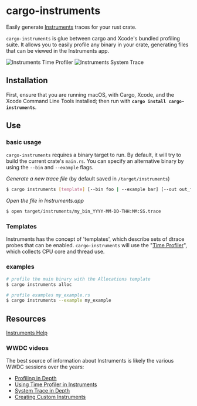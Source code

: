 # cargo-instruments

Easily generate [Instruments] traces for your rust crate.

`cargo-instruments` is glue between cargo and Xcode's bundled profiling suite.
It allows you to easily profile any binary in your crate, generating files
that can be viewed in the Instruments app.

![Instruments Time Profiler](https://raw.githubusercontent.com/cmyr/cargo-instruments/screenshots/instruments_time1.png)
![Instruments System Trace](https://raw.githubusercontent.com/cmyr/cargo-instruments/screenshots/instruments_sys1.png)

## Installation

First, ensure that you are running macOS, with Cargo, Xcode, and the Xcode Command Line
Tools installed; then run with **`cargo install cargo-instruments`**.

## Use

### basic usage

`cargo-instruments` requires a binary target to run. By default, it will try to
build the current crate's `main.rs`. You can specify an alternative binary by
using the `--bin` and `--example` flags.

_Generate a new trace file_ (by default saved in `/target/instruments`)

```sh
$ cargo instruments [template] [--bin foo | --example bar] [--out out_file]
```

_Open the file in Instruments.app_

```sh
$ open target/instruments/my_bin_YYYY-MM-DD-THH:MM:SS.trace
```

### Templates

Instruments has the concept of 'templates', which describe sets of dtrace probes
that can be enabled. `cargo-instruments` will use the "[Time Profiler][Time
Profiler]", which collects CPU core and thread use.


### examples

```sh
# profile the main binary with the Allocations template
$ cargo instruments alloc
```

```sh
# profile examples my_example.rs
$ cargo instruments --example my_example
```

## Resources

[Instruments Help][Instruments]

### WWDC videos

The best source of information about Instruments is likely the various WWDC
sessions over the years:

- [Profiling in Depth](https://developer.apple.com/videos/play/wwdc2015/412/)
- [Using Time Profiler in Instruments](https://developer.apple.com/videos/play/wwdc2016/418/)
- [System Trace in Depth](https://developer.apple.com/videos/play/wwdc2016/411/)
- [Creating Custom Instruments](https://developer.apple.com/videos/play/wwdc2018/410/)





[Instruments]: https://help.apple.com/instruments/mac/10.0/
[Time Profiler]: https://help.apple.com/instruments/mac/10.0/#/dev44b2b437
